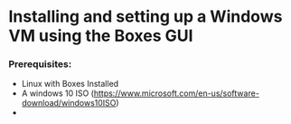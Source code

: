 # Installing and setting up a Windows VM using the Boxes GUI

### Prerequisites:
- Linux with Boxes Installed
- A windows 10 ISO (https://www.microsoft.com/en-us/software-download/windows10ISO)
- 